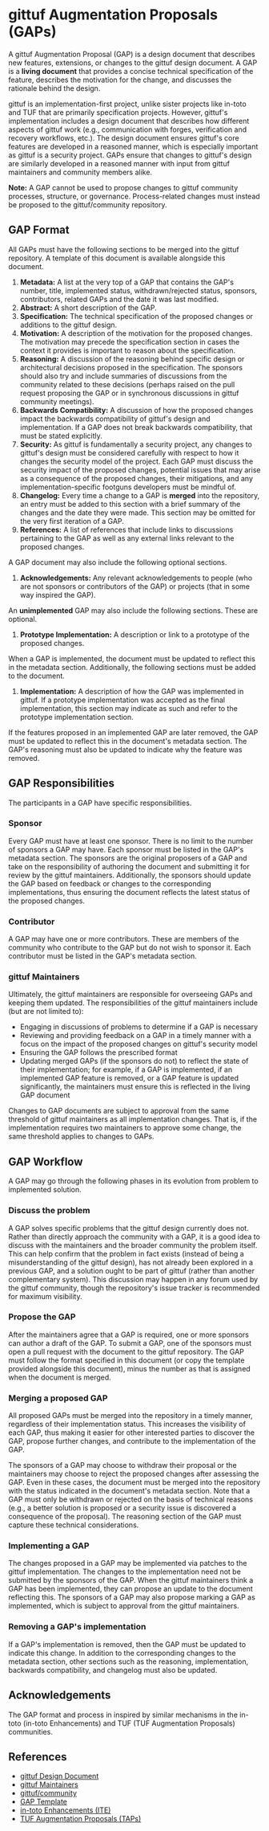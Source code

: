 # gittuf Augmentation Proposals (GAPs)

A gittuf Augmentation Proposal (GAP) is a design document that describes new
features, extensions, or changes to the gittuf design document. A GAP is a
**living document** that provides a concise technical specification of the
feature, describes the motivation for the change, and discusses the rationale
behind the design.

gittuf is an implementation-first project, unlike sister projects like in-toto
and TUF that are primarily specification projects. However, gittuf's
implementation includes a design document that describes how different aspects
of gittuf work (e.g., communication with forges, verification and recovery
workflows, etc.). The design document ensures gittuf's core features are
developed in a reasoned manner, which is especially important as gittuf is a
security project. GAPs ensure that changes to gittuf's design are similarly
developed in a reasoned manner with input from gittuf maintainers and community
members alike.

**Note:** A GAP cannot be used to propose changes to gittuf community processes,
structure, or governance. Process-related changes must instead be proposed to
the gittuf/community repository.

## GAP Format

All GAPs must have the following sections to be merged into the gittuf
repository. A template of this document is available alongside this document.

1. **Metadata:** A list at the very top of a GAP that contains the GAP's number,
title, implemented status, withdrawn/rejected status, sponsors, contributors,
related GAPs and the date it was last modified.
1. **Abstract:** A short description of the GAP.
1. **Specification:** The technical specification of the proposed changes or
additions to the gittuf design.
1. **Motivation:** A description of the motivation for the proposed changes. The
motivation may precede the specification section in cases the context it
provides is important to reason about the specification.
1. **Reasoning:** A discussion of the reasoning behind specific design or
architectural decisions proposed in the specification. The sponsors should also
try and include summaries of discussions from the community related to these
decisions (perhaps raised on the pull request proposing the GAP or in
synchronous discussions in gittuf community meetings).
1. **Backwards Compatibility:** A discussion of how the proposed changes impact
the backwards compatibility of gittuf's design and implementation. If a GAP does
not break backwards compatibility, that must be stated explicitly.
1. **Security:** As gittuf is fundamentally a security project, any changes to
gittuf's design must be considered carefully with respect to how it changes the
security model of the project. Each GAP must discuss the security impact of the
proposed changes, potential issues that may arise as a consequence of the
proposed changes, their mitigations, and any implementation-specific footguns
developers must be mindful of.
1. **Changelog:** Every time a change to a GAP is **merged** into the
repository, an entry must be added to this section with a brief summary of the
changes and the date they were made. This section may be omitted for the very
first iteration of a GAP.
1. **References:** A list of references that include links to discussions
pertaining to the GAP as well as any external links relevant to the proposed
changes.

A GAP document may also include the following optional sections.

1. **Acknowledgements:** Any relevant acknowledgements to people (who are not
sponsors or contributors of the GAP) or projects (that in some way inspired the
GAP).

An **unimplemented** GAP may also include the following sections. These are
optional.

1. **Prototype Implementation:** A description or link to a prototype of the
proposed changes.

When a GAP is implemented, the document must be updated to reflect this in the
metadata section. Additionally, the following sections must be added to the
document.

1. **Implementation:** A description of how the GAP was implemented in gittuf.
If a prototype implementation was accepted as the final implementation, this
section may indicate as such and refer to the prototype implementation section.

If the features proposed in an implemented GAP are later removed, the GAP must
be updated to reflect this in the document's metadata section. The GAP's
reasoning must also be updated to indicate why the feature was removed.

## GAP Responsibilities

The participants in a GAP have specific responsibilities.

### Sponsor

Every GAP must have at least one sponsor. There is no limit to the number of
sponsors a GAP may have. Each sponsor must be listed in the GAP's metadata
section. The sponsors are the original proposers of a GAP and take on the
responsibility of authoring the document and submitting it for review by the
gittuf maintainers. Additionally, the sponsors should update the GAP based on
feedback or changes to the corresponding implementations, thus ensuring the
document reflects the latest status of the proposed changes.

### Contributor

A GAP may have one or more contributors. These are members of the community who
contribute to the GAP but do not wish to sponsor it. Each contributor must be
listed in the GAP's metadata section.

### gittuf Maintainers

Ultimately, the gittuf maintainers are responsible for overseeing GAPs and
keeping them updated. The responsibilities of the gittuf maintainers include
(but are not limited to):

* Engaging in discussions of problems to determine if a GAP is necessary
* Reviewing and providing feedback on a GAP in a timely manner with a focus on
  the impact of the proposed changes on gittuf's security model
* Ensuring the GAP follows the prescribed format
* Updating merged GAPs (if the sponsors do not) to reflect the state of their
  implementation; for example, if a GAP is implemented, if an implemented GAP
  feature is removed, or a GAP feature is updated significantly, the maintainers
  must ensure this is reflected in the living GAP document

Changes to GAP documents are subject to approval from the same threshold of
gittuf maintainers as all implementation changes. That is, if the implementation
requires two maintainers to approve some change, the same threshold applies to
changes to GAPs.

## GAP Workflow

A GAP may go through the following phases in its evolution from problem to
implemented solution.

### Discuss the problem

A GAP solves specific problems that the gittuf design currently does not. Rather
than directly approach the community with a GAP, it is a good idea to discuss
with the maintainers and the broader community the problem itself. This can help
confirm that the problem in fact exists (instead of being a misunderstanding of
the gittuf design), has not already been explored in a previous GAP, and a
solution ought to be part of gittuf (rather than another complementary system).
This discussion may happen in any forum used by the gittuf community, though the
repository's issue tracker is recommended for maximum visibility.

### Propose the GAP

After the maintainers agree that a GAP is required, one or more sponsors can
author a draft of the GAP. To submit a GAP, one of the sponsors must open a pull
request with the document to the gittuf repository. The GAP must follow the
format specified in this document (or copy the template provided alongside this
document), minus the number as that is assigned when the document is merged.

### Merging a proposed GAP

All proposed GAPs must be merged into the repository in a timely manner,
regardless of their implementation status. This increases the visibility of each
GAP, thus making it easier for other interested parties to discover the GAP,
propose further changes, and contribute to the implementation of the GAP.

The sponsors of a GAP may choose to withdraw their proposal or the maintainers
may choose to reject the proposed changes after assessing the GAP. Even in these
cases, the document must be merged into the repository with the status indicated
in the document's metadata section. Note that a GAP must only be withdrawn or
rejected on the basis of technical reasons (e.g., a better solution is proposed
or a security issue is discovered a consequence of the proposal). The reasoning
section of the GAP must capture these technical considerations.

### Implementing a GAP

The changes proposed in a GAP may be implemented via patches to the gittuf
implementation. The changes to the implementation need not be submitted by the
sponsors of the GAP. When the gittuf maintainers think a GAP has been
implemented, they can propose an update to the document reflecting this. The
sponsors of a GAP may also propose marking a GAP as implemented, which is
subject to approval from the gittuf maintainers.

### Removing a GAP's implementation

If a GAP's implementation is removed, then the GAP must be updated to indicate
this change. In addition to the corresponding changes to the metadata section,
other sections such as the reasoning, implementation, backwards compatibility,
and changelog must also be updated.

## Acknowledgements

The GAP format and process in inspired by similar mechanisms in the in-toto
(in-toto Enhancements) and TUF (TUF Augmentation Proposals) communities.

## References

* [gittuf Design Document](/docs/design-document.md)
* [gittuf Maintainers](/MAINTAINERS.txt)
* [gittuf/community](https://github.com/gittuf/community)
* [GAP Template](/docs/gaps/template.md)
* [in-toto Enhancements (ITE)](https://github.com/in-toto/ite)
* [TUF Augmentation Proposals (TAPs)](https://github.com/theupdateframework/taps)
